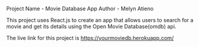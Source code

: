 Project Name - Movie Database App
Author - Melyn Atieno

This project uses React.js to create an app that allows users to search for a movie and get its details using the Open Movie Database(omdb) api.

The live link for this project is https://yourmoviedb.herokuapp.com/
















